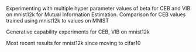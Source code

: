 Experimenting with multiple hyper parameter values of beta for CEB and VIB on mnist12k for Mutual Information Estimation. Comparison for CEB values trained using mnist12k to values on MNIST

Generative capability experiments for CEB, VIB on mnist12k

Most recent results for mnist12k since moving to cifar10